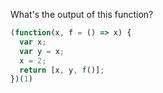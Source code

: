 What's the output of this function?

```js
(function(x, f = () => x) {
  var x;
  var y = x;
  x = 2;
  return [x, y, f()];
})(1)
```
